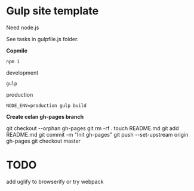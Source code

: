 Gulp site template
==

Need node.js

See tasks in gulpfile.js folder.

**Copmile**

    npm i

  development

    gulp

  production

    NODE_ENV=production gulp build

**Create celan gh-pages branch**

  git checkout --orphan gh-pages
  git rm -rf .
  touch README.md
  git add README.md
  git commit -m "Init gh-pages"
  git push --set-upstream origin gh-pages
  git checkout master

TODO
==

add uglify to browserify
or try webpack
